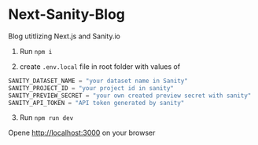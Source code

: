# Next-Sanity-Blog

Blog utitlizing Next.js and Sanity.io

1. Run `npm i`

2. create `.env.local` file in root folder with values of

```javascript
SANITY_DATASET_NAME = "your dataset name in Sanity"
SANITY_PROJECT_ID = "your project id in sanity"
SANITY_PREVIEW_SECRET = "your own created preview secret with sanity"
SANITY_API_TOKEN = "API token generated by sanity"
```

3. Run `npm run dev`

Opene [http://localhost:3000](http://localhost:3000) on your browser
